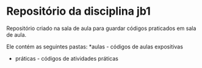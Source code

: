 # Repositório da disciplina jb1

Repositório criado na sala de aula para guardar códigos praticados em sala de aula. 

Ele contém as seguintes pastas:
*aulas - códigos de aulas expositivas
* práticas - códigos de atividades práticas
